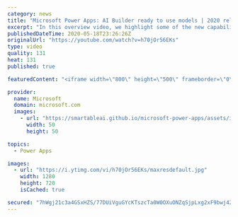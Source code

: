 ```yaml
---
category: news
title: "Microsoft Power Apps: AI Builder ready to use models | 2020 release wave 1 overview"
excerpt: "In this overview video, we highlight some of the new capabilities included in the latest update to Microsoft Power Apps, AI Builder ready to use models.     Here are the capabilities covered:   • Entity extraction helps you by identifying and extracting people, dates, places, locations, etc. from text"
publishedDateTime: 2020-05-18T23:26:26Z
originalUrl: "https://youtube.com/watch?v=h70jOr56EKs"
type: video
quality: 131
heat: 131
published: true

featuredContent: "<iframe width=\"800\" height=\"500\" frameborder=\"0\" src=\"https://www.youtube.com/embed/h70jOr56EKs\" allow=\"accelerometer; autoplay; encrypted-media; gyroscope; picture-in-picture\" allowfullscreen></iframe>"

provider:
  name: Microsoft
  domain: microsoft.com
  images:
    - url: "https://smartableai.github.io/microsoft-power-apps/assets/images/organizations/microsoft.com-50x50.jpg"
      width: 50
      height: 50

topics:
  - Power Apps

images:
  - url: "https://i.ytimg.com/vi/h70jOr56EKs/maxresdefault.jpg"
    width: 1280
    height: 720
    isCached: true

secured: "7hWgj21c3a4GSxHZS/77DUiVguGYcKTszcTa0W0OXuONZqSjpLxg2xF9bwj42m/hktfUSOQEjlRBMyxsqw+Kx86T7SskdvHPdwr8YV6q6gTyLzHgyPdEqGK67nt39MLVgh7G0qE8jGN+qnAGGhiqA0fKnlLTdVvT1xrMDIHsxW86x8wbySg70Up7uhQMEzsr39CUzyBVHrrnKcZ8MrykwbHokhqFzUW095Nq33Rh3WEaacLRLFvpUJHEE4yoY/4E2ZforzcQmbatOsU1lSMIYEZt4sIx2oaUdgXKnW2yy+bCvu6jb7csljdSJ0DqLJdZjDXSb5Zvc3Csu423y/ku3N8H3M8+u2V1y2dtGKIrwvoNuo9Kv4LGnOmdqphTvlC44AGCs2Z2ZMd111+rFpUDE3dCRGTMCo0ZPQtsCbuA1DpBTDQxY7fX/Ty8WiKq98SJ;fYfS7GxDIXg6CSnyAg/svA=="
---
```


